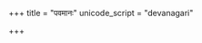 +++
title = "पवमानः"
unicode_script = "devanagari"

+++
<div class="js_include" url="/vedAH_sAma/paravastu-saama/devaH/somaH/pavamAna/"  newLevelForH1="1" includeTitle="false"> </div>